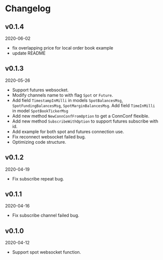 # Changelog

## v0.1.4

2020-06-02

- fix overlapping price for local order book example
- update README

## v0.1.3

2020-05-26

- Support futures websocket.
- Modify channels name to with flag `Spot` or `Future`.
- Add field `TimestampInMilli`  in models `SpotBalancesMsg`, `SpotFundingBalancesMsg`, `SpotMarginBalancesMsg`. Add
  field `TimeInMilli` in model `SpotBookTickerMsg`
- Add new method `NewConnConfFromOption` to get a ConnConf flexible.
- Add new method `SubscribeWithOption` to support futures subscribe with id.
- Add example for both spot and futures connection use.
- Fix reconnect websocket failed bug.
- Optimizing code structure.

## v0.1.2

2020-04-19

- Fix subscribe repeat bug.

## v0.1.1

2020-04-16

- Fix subscribe channel failed bug.

## v0.1.0

2020-04-12

- Support spot websocket function.
